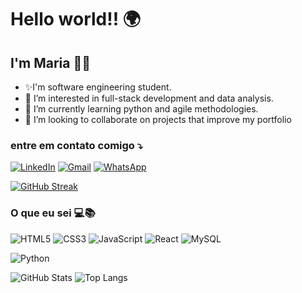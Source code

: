 # Hello world!! 🌍
## I'm Maria 🎀💐
- ✨I'm software engineering student.
- 👀 I’m interested in full-stack development and data analysis.
- 🌱 I’m currently learning python and agile methodologies.
- 💞️ I’m looking to collaborate on projects that improve my portfolio
### entre em contato comigo ⤵️
[![LinkedIn](https://img.shields.io/badge/LinkedIn-0077B5?style=for-the-badge&logo=linkedin&logoColor=white)](https://www.linkedin.com/in/maria-eduarda-prado-a11852215/)
[![Gmail](https://img.shields.io/badge/Gmail-333333?style=for-the-badge&logo=gmail&logoColor=red)](mailto:mariaeduarda.dprado@gmail.com)
[![WhatsApp](https://img.shields.io/badge/WhatsApp-25D366?style=for-the-badge&logo=whatsapp&logoColor=white)](https://wa.me/5544999568588)

[![GitHub Streak](https://streak-stats.demolab.com/?user=mariaeduardadprado&theme=bear&background=000&border=ff477e&dates=FFF)](https://git.io/streak-stats)
### O que eu sei 💻📚
![HTML5](https://img.shields.io/badge/HTML5-E34F26?style=for-the-badge&logo=html5&logoColor=white)
![CSS3](https://img.shields.io/badge/CSS3-1572B6?style=for-the-badge&logo=css3&logoColor=white)
![JavaScript](https://img.shields.io/badge/JavaScript-F7DF1E?style=for-the-badge&logo=javascript&logoColor=black)
![React](https://img.shields.io/badge/React-20232A?style=for-the-badge&logo=react&logoColor=61DAFB)
![MySQL](https://img.shields.io/badge/MySQL-00000F?style=for-the-badge&logo=mysql&logoColor=white)

![Python](https://img.shields.io/badge/python-3670A0?style=for-the-badge&logo=python&logoColor=ffdd54)


![GitHub Stats](https://github-readme-stats.vercel.app/api?username=mariaeduardadprado&theme=transparent&bg_color=000&border_color=ff477e&show_icons=true&icon_color=ff477e&title_color=ff477e&text_color=FFF)
![Top Langs](https://github-readme-stats-git-masterrstaa-rickstaa.vercel.app/api/top-langs/?username=mariaeduardadprado&layout=compact&bg_color=000e&border_color=ff477e&title_color=ff477e&text_color=FFF)
